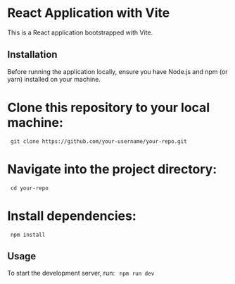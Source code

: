 # React Application with Vite

This is a React application bootstrapped with Vite.

## Installation

Before running the application locally, ensure you have Node.js and npm (or yarn) installed on your machine.

# Clone this repository to your local machine:

``
git clone https://github.com/your-username/your-repo.git``

# Navigate into the project directory:
``
cd your-repo``

# Install dependencies:
``
npm install``

## Usage
To start the development server, run:
``
npm run dev``


